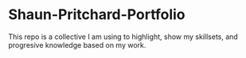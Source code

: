 # Shaun-Pritchard-Portfolio
This repo is a collective I am using to highlight, show my skillsets, and progresive knowledge based on my work.
